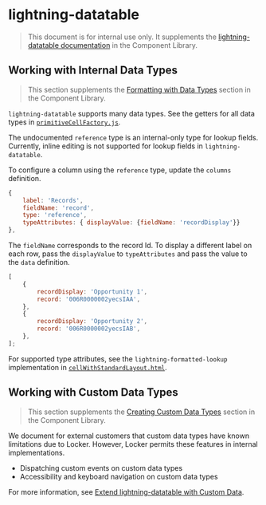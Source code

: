 # lightning-datatable

> This document is for internal use only. It supplements the [lightning-datatable documentation](https://developer.salesforce.com/docs/component-library/bundle/lightning-datatable) in the Component Library.

## Working with Internal Data Types

> This section supplements the [Formatting with Data Types](https://developer.salesforce.com/docs/component-library/bundle/lightning-datatable/documentation) section in the Component Library.

`lightning-datatable` supports many data types. See the getters for all data types in [`primitiveCellFactory.js`](../primitiveCellFactory/primitiveCellFactory.js).

The undocumented `reference` type is an internal-only type for lookup fields. Currently, inline editing is not supported for lookup fields in `lightning-datatable`.

To configure a column using the `reference` type, update the `columns` definition.

```js
{
    label: 'Records',
    fieldName: 'record',
    type: 'reference',
    typeAttributes: { displayValue: {fieldName: 'recordDisplay'}}
},
```

The `fieldName` corresponds to the record Id. To display a different label on each row, pass the `displayValue` to `typeAttributes`
and pass the value to the `data` definition.

```js
[
    {
        recordDisplay: 'Opportunity 1',
        record: '006R0000002yecsIAA',
    },
    {
        recordDisplay: 'Opportunity 2',
        record: '006R0000002yecsIAB',
    },
];
```

For supported type attributes, see the `lightning-formatted-lookup` implementation in [`cellWithStandardLayout.html`](../primitiveCellFactory/cellWithStandardLayout.html).

## Working with Custom Data Types

> This section supplements the [Creating Custom Data Types](https://developer.salesforce.com/docs/component-library/bundle/lightning-datatable/documentation) section in the Component Library.

We document for external customers that custom data types have known limitations due to Locker.
However, Locker permits these features in internal implementations.

-   Dispatching custom events on custom data types
-   Accessibility and keyboard navigation on custom data types


For more information, see [Extend lightning-datatable with Custom Data](https://gus.lightning.force.com/lightning/r/0D5EE00001TA1uZ0AT/view).
